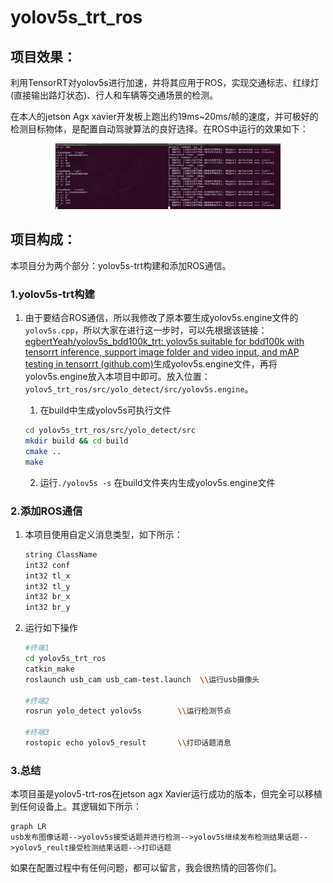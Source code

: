 # yolov5s_trt_ros

## 项目效果：

利用TensorRT对yolov5s进行加速，并将其应用于ROS，实现交通标志、红绿灯(直接输出路灯状态)、行人和车辆等交通场景的检测。

在本人的jetson Agx xavier开发板上跑出约19ms~20ms/帧的速度，并可极好的检测目标物体，是配置自动驾驶算法的良好选择。在ROS中运行的效果如下：

<div align=center>
<img src="https://github.com/wk123467/yolov5s_trt_ros/blob/master/Show_message.jpg" width="180" height="105"><img src="https://github.com/wk123467/yolov5s_trt_ros/blob/master/Show_node.jpg" width="180" height="105">
</div>

## 项目构成：

本项目分为两个部分：yolov5s-trt构建和添加ROS通信。

### 1.yolov5s-trt构建

1. 由于要结合ROS通信，所以我修改了原本要生成yolov5s.engine文件的`yolov5s.cpp`，所以大家在进行这一步时，可以先根据该链接：[egbertYeah/yolov5s_bdd100k_trt: yolov5s suitable for bdd100k with tensorrt inference, support image folder and video input, and mAP testing in tensorrt (github.com)](https://github.com/egbertYeah/yolov5s_bdd100k_trt)生成yolov5s.engine文件，再将yolov5s.engine放入本项目中即可。放入位置：`yolov5_trt_ros/src/yolo_detect/src/yolov5s.engine`。

   1. 在build中生成yolov5s可执行文件

   ```sh
   cd yolov5s_trt_ros/src/yolo_detect/src
   mkdir build && cd build    
   cmake ..
   make
   ```

   2. 运行`./yolov5s -s` 在build文件夹内生成yolov5s.engine文件

### 2.添加ROS通信

1. 本项目使用自定义消息类型，如下所示：

   ```sh
   string ClassName
   int32 conf
   int32 tl_x
   int32 tl_y
   int32 br_x
   int32 br_y
   ```

2. 运行如下操作

   ```sh
   #终端1
   cd yolov5s_trt_ros
   catkin_make
   roslaunch usb_cam usb_cam-test.launch  \\运行usb摄像头
   
   #终端2
   rosrun yolo_detect yolov5s        \\运行检测节点
   
   #终端3
   rostopic echo yolov5_result       \\打印话题消息
   ```

### 3.总结

本项目虽是yolov5-trt-ros在jetson agx Xavier运行成功的版本，但完全可以移植到任何设备上。其逻辑如下所示：

```mermaid
graph LR
usb发布图像话题-->yolov5s接受话题并进行检测-->yolov5s继续发布检测结果话题-->yolov5_reult接受检测结果话题-->打印话题
```

如果在配置过程中有任何问题，都可以留言，我会很热情的回答你们。
